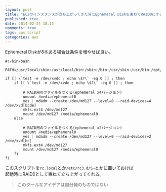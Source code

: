 ```yaml
---
layout: post
title: "EC2のインスタンスが立ち上がってきた時にEphemeral Diskを束ねてRAID0にするスクリプト"
published: true
date: 2014-02-24 18:15
comments: true
tags: aws script
categories: aws
---
```


Ephemeral Diskが8本ある場合は条件を増やせば良い。  

```
#!/bin/bash

PATH=/usr/local/sbin:/usr/local/bin:/sbin:/bin:/usr/sbin:/usr/bin:/opt/aws/bin:/usr/local/bin

if [[ \`test -e /dev/xvdc ; echo \$?\` -eq 0 ]] ; then
    if [[ \`test -e /dev/xvde ; echo \$?\` -eq 0 ]] ; then

        # RAID用のファイルをつくる(ephemeral x4バージョン)
        umount /media/ephemeral0
        yes | mdadm --create /dev/md127 --level=0 --raid-devices=4 /dev/xvd[bcde]
        mkfs.ext4 /dev/md127
        mount /dev/md127 /media/ephemeral0
    else

        # RAID用のファイルをつくる(ephemeral x2バージョン)
        umount /media/ephemeral0
        yes | mdadm --create /dev/md127 --level=0 --raid-devices=2 /dev/xvd[bc]
        mkfs.ext4 /dev/md127
        mount /dev/md127 /media/ephemeral0
    fi
fi
```

このスクリプトを`rc.local`とか`/etc/rc3.d/S~`とかに置いておけば  
起動時にRAID0として束ねて立ち上がってくれる。  
  
> このクールなアイデアは自分発のものではない

